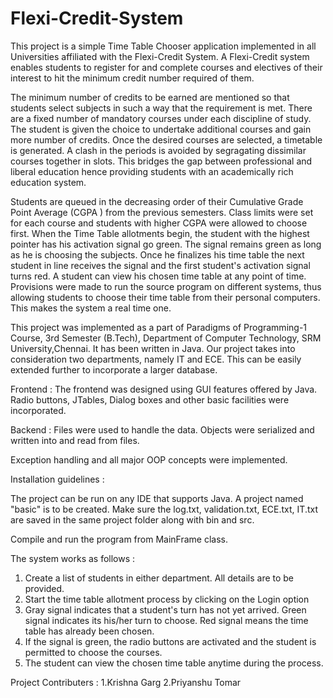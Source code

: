 Flexi-Credit-System
===================
This project is a simple Time Table Chooser application implemented in all
Universities affiliated with the Flexi-Credit System. A Flexi-Credit system
enables students to register for and complete courses and electives of their
interest to hit the minimum credit number required of them. 

The minimum number of credits to be earned are mentioned so that students select subjects in such a way that the requirement is met. There are a fixed number of mandatory courses under each discipline of study. The student is given the choice to undertake additional courses and gain more number of credits. Once the desired courses are selected, a timetable is generated. A clash in the periods is avoided by segragating dissimilar courses together in slots. This bridges the gap between professional and liberal education hence providing students with an academically rich education system.

Students are queued in the decreasing order of their Cumulative Grade Point Average (CGPA ) from the previous semesters. Class limits were set for each course and students with higher CGPA were allowed to choose first. When the Time Table allotments begin, the student with the highest pointer has his activation signal go green. The signal remains green as long as he is choosing the subjects. Once he finalizes his time table the next student in line receives the signal and the first student's activation signal turns red. A student can view his chosen time table at any point of time. Provisions were made to run the source program on different systems, thus allowing students to choose their time table from their personal computers. This makes the system a real time one. 

This project was implemented as a part of Paradigms of Programming-1 Course, 3rd Semester (B.Tech), Department of Computer Technology, SRM University,Chennai. It has been written in Java. Our project takes into consideration two departments, namely IT and ECE. This can be easily extended further to incorporate a larger database. 

Frontend :
The frontend was designed using GUI features offered by Java. Radio buttons, JTables, Dialog boxes and other basic facilities were incorporated.

Backend :
Files were used to handle the data. Objects were serialized and written into and read from files.

Exception handling and all major OOP concepts were implemented.

Installation guidelines :

The project can be run on any IDE that supports Java. A project named "basic" is to be created. Make sure the log.txt, validation.txt, ECE.txt, IT.txt are saved in the same project folder along with bin and src.

Compile and run the program from MainFrame class. 

The system works as follows :

1. Create a list of students in either department. All details are to be provided.
2. Start the time table allotment process by clicking on the Login option
3. Gray signal indicates that a student's turn has not yet arrived. Green signal indicates its his/her turn to choose. Red signal means the time table has already been chosen. 
4. If the signal is green, the radio buttons are activated and the student is permitted to choose the courses. 
5. The student can view the chosen time table anytime during the process. 

Project Contributers :
1.Krishna Garg
2.Priyanshu Tomar
